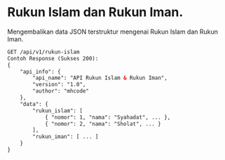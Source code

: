 # Rukun Islam dan Rukun Iman.

Mengembalikan data JSON terstruktur mengenai Rukun Islam dan Rukun Iman.

```html
GET /api/v1/rukun-islam
Contoh Response (Sukses 200):
{
    "api_info": {
        "api_name": "API Rukun Islam & Rukun Iman",
        "version": "1.0",
        "author": "mhcode"
    },
    "data": {
        "rukun_islam": [
            { "nomor": 1, "nama": "Syahadat", ... },
            { "nomor": 2, "nama": "Sholat", ... }
        ],
        "rukun_iman": [ ... ]
    }
}
```